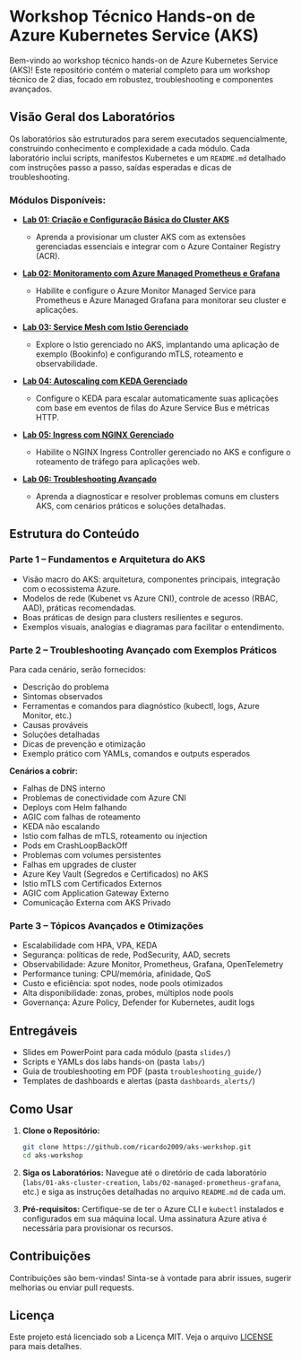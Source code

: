 # Workshop Técnico Hands-on de Azure Kubernetes Service (AKS)

Bem-vindo ao workshop técnico hands-on de Azure Kubernetes Service (AKS)! Este repositório contém o material completo para um workshop técnico de 2 dias, focado em robustez, troubleshooting e componentes avançados.

## Visão Geral dos Laboratórios

Os laboratórios são estruturados para serem executados sequencialmente, construindo conhecimento e complexidade a cada módulo. Cada laboratório inclui scripts, manifestos Kubernetes e um `README.md` detalhado com instruções passo a passo, saídas esperadas e dicas de troubleshooting.

### Módulos Disponíveis:

*   **[Lab 01: Criação e Configuração Básica do Cluster AKS](labs/01-aks-cluster-creation/README.md)**
    *   Aprenda a provisionar um cluster AKS com as extensões gerenciadas essenciais e integrar com o Azure Container Registry (ACR).

*   **[Lab 02: Monitoramento com Azure Managed Prometheus e Grafana](labs/02-managed-prometheus-grafana/README.md)**
    *   Habilite e configure o Azure Monitor Managed Service para Prometheus e Azure Managed Grafana para monitorar seu cluster e aplicações.

*   **[Lab 03: Service Mesh com Istio Gerenciado](labs/03-managed-istio/README.md)**
    *   Explore o Istio gerenciado no AKS, implantando uma aplicação de exemplo (Bookinfo) e configurando mTLS, roteamento e observabilidade.

*   **[Lab 04: Autoscaling com KEDA Gerenciado](labs/04-managed-keda/README.md)**
    *   Configure o KEDA para escalar automaticamente suas aplicações com base em eventos de filas do Azure Service Bus e métricas HTTP.

*   **[Lab 05: Ingress com NGINX Gerenciado](labs/05-managed-nginx/README.md)**
    *   Habilite o NGINX Ingress Controller gerenciado no AKS e configure o roteamento de tráfego para aplicações web.

*   **[Lab 06: Troubleshooting Avançado](labs/06-troubleshooting/README.md)**
    *   Aprenda a diagnosticar e resolver problemas comuns em clusters AKS, com cenários práticos e soluções detalhadas.

## Estrutura do Conteúdo

### Parte 1 – Fundamentos e Arquitetura do AKS

*   Visão macro do AKS: arquitetura, componentes principais, integração com o ecossistema Azure.
*   Modelos de rede (Kubenet vs Azure CNI), controle de acesso (RBAC, AAD), práticas recomendadas.
*   Boas práticas de design para clusters resilientes e seguros.
*   Exemplos visuais, analogias e diagramas para facilitar o entendimento.

### Parte 2 – Troubleshooting Avançado com Exemplos Práticos

Para cada cenário, serão fornecidos:

*   Descrição do problema
*   Sintomas observados
*   Ferramentas e comandos para diagnóstico (kubectl, logs, Azure Monitor, etc.)
*   Causas prováveis
*   Soluções detalhadas
*   Dicas de prevenção e otimização
*   Exemplo prático com YAMLs, comandos e outputs esperados

**Cenários a cobrir:**

*   Falhas de DNS interno
*   Problemas de conectividade com Azure CNI
*   Deploys com Helm falhando
*   AGIC com falhas de roteamento
*   KEDA não escalando
*   Istio com falhas de mTLS, roteamento ou injection
*   Pods em CrashLoopBackOff
*   Problemas com volumes persistentes
*   Falhas em upgrades de cluster
*   Azure Key Vault (Segredos e Certificados) no AKS
*   Istio mTLS com Certificados Externos
*   AGIC com Application Gateway Externo
*   Comunicação Externa com AKS Privado

### Parte 3 – Tópicos Avançados e Otimizações

*   Escalabilidade com HPA, VPA, KEDA
*   Segurança: políticas de rede, PodSecurity, AAD, secrets
*   Observabilidade: Azure Monitor, Prometheus, Grafana, OpenTelemetry
*   Performance tuning: CPU/memória, afinidade, QoS
*   Custo e eficiência: spot nodes, node pools otimizados
*   Alta disponibilidade: zonas, probes, múltiplos node pools
*   Governança: Azure Policy, Defender for Kubernetes, audit logs

## Entregáveis

*   Slides em PowerPoint para cada módulo (pasta `slides/`)
*   Scripts e YAMLs dos labs hands-on (pasta `labs/`)
*   Guia de troubleshooting em PDF (pasta `troubleshooting_guide/`)
*   Templates de dashboards e alertas (pasta `dashboards_alerts/`)

## Como Usar

1.  **Clone o Repositório:**
    ```bash
    git clone https://github.com/ricardo2009/aks-workshop.git
    cd aks-workshop
    ```

2.  **Siga os Laboratórios:**
    Navegue até o diretório de cada laboratório (`labs/01-aks-cluster-creation`, `labs/02-managed-prometheus-grafana`, etc.) e siga as instruções detalhadas no arquivo `README.md` de cada um.

3.  **Pré-requisitos:**
    Certifique-se de ter o Azure CLI e `kubectl` instalados e configurados em sua máquina local. Uma assinatura Azure ativa é necessária para provisionar os recursos.

## Contribuições

Contribuições são bem-vindas! Sinta-se à vontade para abrir issues, sugerir melhorias ou enviar pull requests.

## Licença

Este projeto está licenciado sob a Licença MIT. Veja o arquivo [LICENSE](LICENSE) para mais detalhes.

